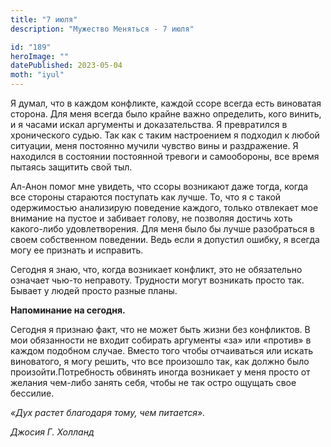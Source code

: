 ```yaml
---
title: "7 июля"
description: "Мужество Меняться - 7 июля"

id: "189"
heroImage: ""
datePublished: 2023-05-04
moth: "iyul"
---
```


Я думал, что в каждом конфликте, каждой ссоре всегда есть виноватая сторона.
Для меня всегда было крайне важно определить, кого винить, и я часами искал
аргументы и доказательства. Я превратился в хронического судью. Так как с
таким настроением я подходил к любой ситуации, меня постоянно мучили чувство
вины и раздражение. Я находился в состоянии постоянной тревоги и самообороны,
все время пытаясь защитить свой тыл.

Ал-Анон помог мне увидеть, что ссоры возникают даже тогда, когда все стороны
стараются поступать как лучше. То, что я с такой одержимостью анализирую
поведение каждого, только отвлекает мое внимание на пустое и забивает голову,
не позволяя достичь хоть какого-либо удовлетворения. Для меня было бы лучше
разобраться в своем собственном поведении. Ведь если я допустил ошибку, я
всегда могу ее признать и исправить.

Сегодня я знаю, что, когда возникает конфликт, это не обязательно означает
чью-то неправоту. Трудности могут возникать просто так. Бывает у людей просто
разные планы.

**Напоминание на сегодня.**

Сегодня я признаю факт, что не может быть жизни без конфликтов. В мои
обязанности не входит собирать аргументы «за» или «против» в каждом подобном
случае. Вместо того чтобы отчаиваться или искать виноватого, я могу решить,
что все произошло так, как должно было произойти.Потребность обвинять иногда
возникает у меня просто от желания чем-либо занять себя, чтобы не так остро
ощущать свое бессилие.

_«Дух растет благодаря тому, чем питается»._

_Джосия Г. Холланд_
